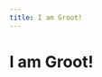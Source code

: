 ```yaml
---
title: I am Groot!
---
```

<h1 id="groot">I am Groot!</h1>
<script>
(function () {

var groot_node = document.getElementById("groot");
var phrase_parts = [
    ["I"],
    [" am ", "'m "],
    ["Groot", "Grooot", "Grooooot", "Grooooooot", "Grooooooooooot"],
    ["", "!", "!!!", "?", "?!", "..."]
];

var text = [];
for (var i = 0; i < phrase_parts.length; i++) {
    var part = prase_parts[i];
    text.push(part[Math.floor(Math.random() * part.length)]);
}

groot_node.innerHTML = text.join("");

})();
</script>

